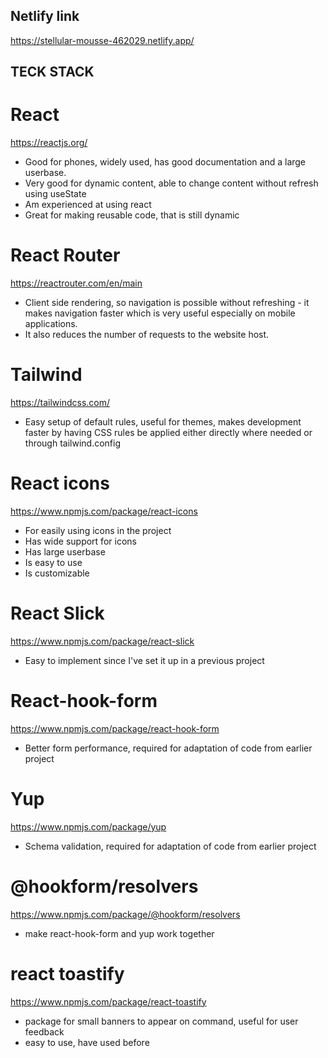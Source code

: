 ## Netlify link

https://stellular-mousse-462029.netlify.app/

## TECK STACK

# React

https://reactjs.org/

- Good for phones, widely used, has good documentation and a large userbase.
- Very good for dynamic content, able to change content without refresh using useState
- Am experienced at using react
- Great for making reusable code, that is still dynamic

# React Router

https://reactrouter.com/en/main

- Client side rendering, so navigation is possible without refreshing - it makes navigation faster which is very useful especially on mobile applications.
- It also reduces the number of requests to the website host.

# Tailwind

https://tailwindcss.com/

- Easy setup of default rules, useful for themes, makes development faster by having CSS rules be applied either directly where needed or through tailwind.config

# React icons

https://www.npmjs.com/package/react-icons

- For easily using icons in the project
- Has wide support for icons
- Has large userbase
- Is easy to use
- Is customizable

# React Slick

https://www.npmjs.com/package/react-slick

- Easy to implement since I've set it up in a previous project

# React-hook-form

https://www.npmjs.com/package/react-hook-form

- Better form performance, required for adaptation of code from earlier project

# Yup

https://www.npmjs.com/package/yup

- Schema validation, required for adaptation of code from earlier project

# @hookform/resolvers

https://www.npmjs.com/package/@hookform/resolvers

- make react-hook-form and yup work together

# react toastify

https://www.npmjs.com/package/react-toastify

- package for small banners to appear on command, useful for user feedback
- easy to use, have used before

